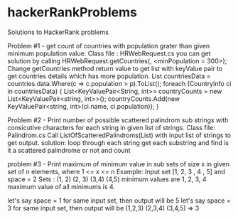 # hackerRankProblems
Solutions to HackerRank problems

Problem #1 - get count of countries with population grater than given minimum population value.
 Class file : HRWebRequest.cs
 you can get solution by calling HRWebRequest.getCountries(<country substring>, <minPopulation = 300>);
 Change getCountries method return value to get list with keyValue pair to get countries details which has more population.
  List<CountryInfo> countriesData = countries.data.Where(c => c.population > p).ToList();
  foreach (CountryInfo ci in countriesData) {
      List<KeyValuePair<String, int>> countryCounts = new List<KeyValuePair<string, int>>();
      countryCounts.Add(new KeyValuePair<string, int>(ci.name, ci.population));
  }
  
Problem #2 - Print number of possible scattered palindrom sub strings with consicutive characters for each string in given list of strings.
  Class file: Palindrom.cs
  Call ListOfScatteredPalindroms(List<string>) with input list of strings to get output.
  solution: loop through each string
            get each substring and find is it a scattered palindrome or not and count
  
problem #3 - Print maximum of minimum value in sub sets of size x in given set of n elements, where 1 <= x <= n 
  Example: Input set [1, 2, 3 , 4 , 5] and space = 2
  Sets : (1, 2) (2, 3) (3,4) (4,5)
  minimum values are 1, 2, 3, 4
  maximum value of all minimums is 4.
  
  let's say space = 1 for same input set, then output will be 5
  let's say space = 3 for same input set, then output will be (1,2,3) (2,3,4) (3,4,5) => 3

  
